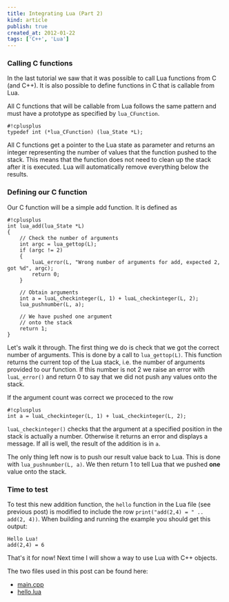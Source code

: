 ```yaml
---
title: Integrating Lua (Part 2)
kind: article
publish: true
created_at: 2012-01-22
tags: ['C++', 'Lua']
---
```


### Calling C functions

In the last tutorial we saw that it was possible to call Lua functions from C (and C++). It is also possible to define functions in C that is callable from Lua.

All C functions that will be callable from Lua follows the same pattern and must have a prototype as specified by `lua_CFunction`.

	#!cplusplus
	typedef int (*lua_CFunction) (lua_State *L);

All C functions get a pointer to the Lua state as parameter and returns an integer representing the number of values that the function pushed to the stack. This means that the function does not need to clean up the stack after it is executed. Lua will automatically remove everything below the results.

### Defining our C function
Our C function will be a simple add function. It is defined as
	
	#!cplusplus
    int lua_add(lua_State *L)
	{
		// Check the number of arguments
		int argc = lua_gettop(L);
		if (argc != 2)
		{
			luaL_error(L, "Wrong number of arguments for add, expected 2, got %d", argc);
			return 0;
		}

		// Obtain arguments
		int a = luaL_checkinteger(L, 1) + luaL_checkinteger(L, 2);
		lua_pushnumber(L, a);

		// We have pushed one argument
		// onto the stack
		return 1;
	}

Let's walk it through. The first thing we do is check that we got the correct number of arguments. This is done by a call to `lua_gettop(L)`. This function returns the current top of the Lua stack, i.e. the number of arguments provided to our function. If this number is not 2 we raise an error with `luaL_error()` and return 0 to say that we did not push any values onto the stack.

If the argument count was correct we proceced to the row

	#!cplusplus
	int a = luaL_checkinteger(L, 1) + luaL_checkinteger(L, 2);

`luaL_checkinteger()` checks that the argument at a specified position in the stack is actually a number. Otherwise it returns an error and displays a message. If all is well, the result of the addition is in `a`.

The only thing left now is to push our result value back to Lua. This is done with `lua_pushnumber(L, a)`. We then return 1 to tell Lua that we pushed **one** value onto the stack.

### Time to test
To test this new addition function, the `hello` function in the Lua file (see previous post) is modified to include the row `print("add(2,4) = " .. add(2, 4))`. When building and running the example you should get this output:

	Hello Lua!
	add(2,4) = 6

That's it for now! Next time I will show a way to use Lua with C++ objects.

The two files used in this post can be found here:

- [main.cpp](/blog/2012/jan/files/main.cpp "main.cpp")
- [hello.lua](/blog/2012/jan/files/hello.lua "hello.lua")
